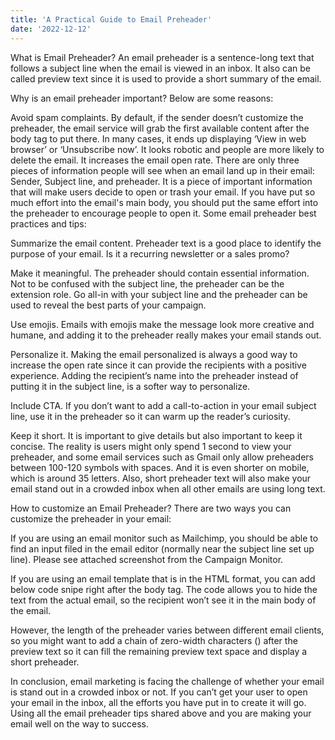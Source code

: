 ```yaml
---
title: 'A Practical Guide to Email Preheader'
date: '2022-12-12'
---
```


What is Email Preheader?
An email preheader is a sentence-long text that follows a subject line when the email is viewed in an inbox. It also can be called preview text since it is used to provide a short summary of the email.

Why is an email preheader important? Below are some reasons:

Avoid spam complaints. By default, if the sender doesn’t customize the preheader, the email service will grab the first available content after the body tag to put there. In many cases, it ends up displaying ‘View in web browser’ or ‘Unsubscribe now’. It looks robotic and people are more likely to delete the email.
It increases the email open rate. There are only three pieces of information people will see when an email land up in their email: Sender, Subject line, and preheader. It is a piece of important information that will make users decide to open or trash your email. If you have put so much effort into the email's main body, you should put the same effort into the preheader to encourage people to open it.
Some email preheader best practices and tips:

Summarize the email content. Preheader text is a good place to identify the purpose of your email. Is it a recurring newsletter or a sales promo?

Make it meaningful. The preheader should contain essential information. Not to be confused with the subject line, the preheader can be the extension role. Go all-in with your subject line and the preheader can be used to reveal the best parts of your campaign.

Use emojis. Emails with emojis make the message look more creative and humane, and adding it to the preheader really makes your email stands out.

Personalize it. Making the email personalized is always a good way to increase the open rate since it can provide the recipients with a positive experience. Adding the recipient’s name into the preheader instead of putting it in the subject line, is a softer way to personalize.

Include CTA. If you don’t want to add a call-to-action in your email subject line, use it in the preheader so it can warm up the reader’s curiosity.

Keep it short. It is important to give details but also important to keep it concise. The reality is users might only spend 1 second to view your preheader, and some email services such as Gmail only allow preheaders between 100-120 symbols with spaces. And it is even shorter on mobile, which is around 35 letters. Also, short preheader text will also make your email stand out in a crowded inbox when all other emails are using long text.

How to customize an Email Preheader?
There are two ways you can customize the preheader in your email:

If you are using an email monitor such as Mailchimp, you should be able to find an input filed in the email editor (normally near the subject line set up line). Please see attached screenshot from the Campaign Monitor.

If you are using an email template that is in the HTML format, you can add below code snipe right after the body tag. The code allows you to hide the text from the actual email, so the recipient won’t see it in the main body of the email.

<div style="display: none; max-height: 0px; overflow: hidden;">
Insert hidden preheader text here.
</div>
However, the length of the preheader varies between different email clients, so you might want to add a chain of zero-width characters (&#847;) after the preview text so it can fill the remaining preview text space and display a short preheader.

<div style="display: none; max-height: 0px; overflow: hidden;">
&#847;&#847;&#847;&#847;&#847;&#847;&#847;&#847;&#847;&#847;&#847;&#847;&#847;&#847;&#847;&#847;&#847;&#847;&#847;&#847;&#847;&#847;&#847;&#847;&#847;&#847;&#847;&#847;&#847;&#847;&#847;&#847;&#847;&#847;&#847;&#847;&#847;&#847;&#847;&#847;&#847;&#847;&#847;&#847;&#847;&#847;&#847;&#847;&#847;&#847;&#847;&#847;&#847;&#847;&#847;&#847;&#847;&#847;&#847;&#847;&#847;&#847;&#847;&#847;&#847;&#847;&#847;&#847;&#847;&#847;&#847;&#847;&#847;&#847;&#847;&#847;&#847;&#847;&#847;&#847;&#847;&#847;&#847;&#847;
</div>

In conclusion, email marketing is facing the challenge of whether your email is stand out in a crowded inbox or not. If you can’t get your user to open your email in the inbox, all the efforts you have put in to create it will go. Using all the email preheader tips shared above and you are making your email well on the way to success.
